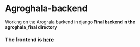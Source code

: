 # Agroghala-backend
Working on the Aroghala backend in django
**Final backend in the agroghala_final directory**
### The frontend is [here](https://github.com/DuniAfrika/Agroghala-frontend/tree/Robert_branch) 
